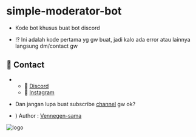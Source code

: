 # simple-moderator-bot
- Kode bot khusus buat bot discord

- ⁉️ Ini adalah kode pertama yg gw buat, jadi kalo ada error atau lainnya langsung dm/contact gw

## 📲 Contact
- - 🔗 [Discord](https://discord.gg/29HR28ZcWt)
  - 🔗 [Instagram](https://www.instagram.com/venne.gen/)

- Dan jangan lupa buat subscribe [channel](https://youtube.com/channel/UCXCIM-uUHVsOR_z684eRNtw) gw ok?


- ) Author : [Vennegen-sama](https://github.com/VenneGen-sama)

![logo](https://cdn.discordapp.com/attachments/853301821397139466/853349941395849216/20210613_030744.jpg)
